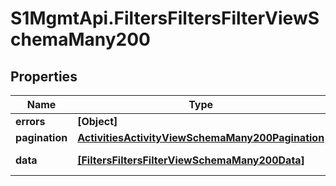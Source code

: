 # S1MgmtApi.FiltersFiltersFilterViewSchemaMany200

## Properties
Name | Type | Description | Notes
------------ | ------------- | ------------- | -------------
**errors** | **[Object]** | Errors | [optional] 
**pagination** | [**ActivitiesActivityViewSchemaMany200Pagination**](ActivitiesActivityViewSchemaMany200Pagination.md) |  | 
**data** | [**[FiltersFiltersFilterViewSchemaMany200Data]**](FiltersFiltersFilterViewSchemaMany200Data.md) | Response data | [optional] 



